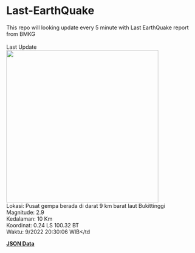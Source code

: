 # Last-EarthQuake
This repo will looking update every 5 minute with Last EarthQuake report from BMKG
<br>
<br>
Last Update
<br>
<img src="https://ews.bmkg.go.id/TEWS/data/20220925203006.mmi.jpg" width="400"/>
<br>
Lokasi: Pusat gempa berada di darat 9 km barat laut Bukittinggi <br>
Magnitude: 2.9 <br>
Kedalaman: 10 Km <br>
Koordinat: 0.24 LS 100.32 BT <br>
Waktu: 9/2022 20:30:06 WIB</td <br>

<a href="./data/data.json">**JSON Data**</a>
